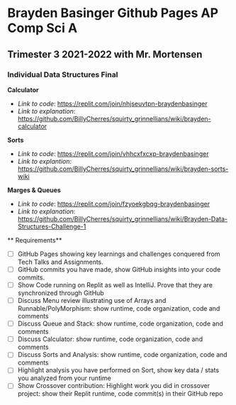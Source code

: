# Brayden Basinger Github Pages AP Comp Sci A 
## Trimester 3 2021-2022 with Mr. Mortensen

### Individual Data Structures Final

**Calculator**
* *Link to code*: https://replit.com/join/nhjseuvtpn-braydenbasinger
* *Link to explanation*: https://github.com/BillyCherres/squirty_grinnellians/wiki/brayden-calculator

**Sorts**
* *Link to code*: https://replit.com/join/vhhcxfxcxp-braydenbasinger
* *Link to explantion*: https://github.com/BillyCherres/squirty_grinnellians/wiki/brayden-sorts-wiki

**Marges & Queues**
* *Link to code*: https://replit.com/join/fzyoekgbqg-braydenbasinger
* *Link to explanation*: https://github.com/BillyCherres/squirty_grinnellians/wiki/Brayden-Data-Structures-Challenge-1

** Requirements**
- [ ] GitHub Pages showing key learnings and challenges conquered from Tech Talks and Assignments.
- [ ] GitHub commits you have made, show GitHub insights into your code commits.
- [ ] Show Code running on Replit as well as IntelliJ.  Prove that they are synchronized through GitHub
- [ ] Discuss Menu review illustrating use of Arrays and Runnable/PolyMorphism: show runtime, code organization, code and comments
- [ ] Discuss Queue and Stack: show runtime, code organization, code and comments
- [ ] Discuss Calculator: show runtime, code organization, code and comments
- [ ] Discuss Sorts and Analysis: show runtime, code organization, code and comments
- [ ] Highlight analysis you have performed on Sort, show key data / stats you analyzed from your runtime
- [ ] Show Crossover contribution:  Highlight work you did in crossover project: show their Replit runtime, code commit(s) in their GitHub repo
